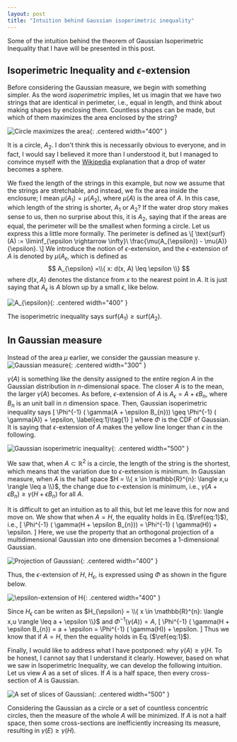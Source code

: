 ```yaml
---
layout: post
title: "Intuition behind Gaussian isoperimetric inequality"
---
```

Some of the intuition behind the theorem of Gaussian Isoperimetric Inequality that I have will be presented in this post.

## Isoperimetric Inequality and $\epsilon$-extension
Before considering the Gaussian measure, we begin with something simpler.
As the word $\textit{isoperimetric}$ implies, let us imagin that we have two strings that are identical in perimeter, i.e., equal in length,
and think about making shapes by enclosing them.
Countless shapes can be made, but which of them maximizes the area enclosed by the string? 

![Circle maximizes the area]({{site.baseurl}}/img/GII/fig_ii.png){: .centered width="400" }

It is a circle, $A_{2}$.
I don't think this is necessarily obvious to everyone, and in fact, 
I would say I believed it more than I understood it, but I managed to convince myself 
with the [Wikipedia](https://en.wikipedia.org/wiki/Isoperimetric_inequality) explanation that a drop of water becomes a sphere. 

We fixed the length of the strings in this example, but now we assume that the strings are stretchable, 
and instead, we fix the area inside the enclosure; I mean $\mu(A_{1}) = \mu(A_{2})$, where $\mu(A)$ is the area of $A$.
In this case, which length of the string is shorter, $A_{1}$ or $A_{2}$?
If the water drop story makes sense to us, then no surprise about this, it is $A_{2}$,
saying that if the areas are equal, the perimeter will be the smallest when forming a circle.
Let us express this a little more formally.
The perimeter is defined as
\\[
\text{surf}(A) := \liminf_{\epsilon \rightarrow \infty}\ \frac{\mu(A_{\epsilon}) - \mu(A)}{\epsilon}.
\\]
We introduce the notion of $\epsilon$-extension, and the $\epsilon$-extension of $A$ is denoted by $\mu(A_{\epsilon}$, which is defined as 
$$
    A_{\epsilon} =\\{ x: d(x, A) \leq \epsilon \\}
$$
where $d(x,A)$ denotes the distance from $x$ to the nearest point in $A$.
It is just saying that $A_{\epsilon}$ is $A$ blown up by a small $\epsilon$, like below.

![$A_{\epsilon}$]({{site.baseurl}}/img/GII/fig_ii_extension.png){: .centered width="400" }

The isoperimetric inequality says $\text{surf}(A_{1}) \geq \text{surf}(A_{2})$. 

## In Gaussian measure
Instead of the area $\mu$ earlier, we consider the gaussian measure $\gamma$.
![Gaussian measure]({{site.baseurl}}/img/GII/fig_gaussian_measure.png){: .centered width="300" }

$\gamma(A)$ is something like the density assigned to the entire region $A$ in the Gaussian distribution in $n$-dimensional space.
The closer $A$ is to the mean, the larger $\gamma(A)$ becomes.
As before, $\epsilon$-extension of $A$ is $A_{\epsilon} = A + \epsilon B_{n}$, where $B_{n}$ is an unit ball in $n$ dimension space.
Then, Gaussian isoperimetric inequality says
\[ 
    \Phi^{-1} ( \gamma(A + \epsilon B_{n})) \geq \Phi^{-1} ( \gamma(A)) + \epsilon, \label{eq:1}\tag{1}
\]
where $\Phi$ is the CDF of Gaussian.
It is saying that $\epsilon$-extension of $A$ makes the yellow line longer than $\epsilon$ in the following.

![Gaussian isoperimetric inequality]({{site.baseurl}}/img/GII/fig_gii.png){: .centered width="500" }

We saw that, when $A \subset \mathbb{R}^{2}$ is a circle, the length of the string is the shortest,
which means that the variation due to $\epsilon$-extension is minimum.
In Gaussian measure, when $A$ is the half space $H = \\{ x \in \mathbb{R}^{n}: \langle x,u \rangle \leq a \\}$, the change due to $\epsilon$-extension is minimum,
i.e., $\gamma(A + \epsilon B_{n}) \geq \gamma(H + \epsilon B_{n})$ for all $A$.

It is difficult to get an intuition as to all this, but let me leave this for now and move on.
We show that when $A = H$, the equality holds in Eq.$\,$($\ref{eq:1}$), i.e., 
\[ 
    \Phi^{-1} ( \gamma(H + \epsilon B_{n})) = \Phi^{-1} ( \gamma(H)) + \epsilon.
\]
Here, we use the property that an orthogonal projection of a multidimensional Gaussian into one dimension becomes a $1$-dimensional Gaussian.

![Projection of Gaussian]({{site.baseurl}}/img/GII/fig_projected_gauss.png){: .centered width="400" }

Thus, the $\epsilon$-extension of $H$, $H_{\epsilon}$, is expressed using $\Phi$ as shown in the figure below.

![$\epsilon$-extension of $H$]({{site.baseurl}}/img/GII/fig_h_expansion.png){: .centered width="400" }

Since $H_{\epsilon}$ can be writen as $H_{\epsilon} = \\{ x \in \mathbb{R}^{n}: \langle x,u \rangle \leq a + \epsilon \\}$ and  $\Phi^{-1} ( \gamma(A)) = A$,
\[ 
    \Phi^{-1} ( \gamma(H + \epsilon B_{n}) = a + \epsilon = \Phi^{-1} ( \gamma(H)) + \epsilon.
\]
Thus we know that if $A=H$, then the equality holds in Eq.$\,$($\ref{eq:1}$).

Finally, I would like to address what I have postponed: why $\gamma(A) \geq \gamma(H$.
To be honest, I cannot say that I understand it clearly.
However, based on what we saw in Isoperimetric Inequality, we can develop the following intuition.
Let us view $A$ as a set of slices.
If $A$ is a half space, then every cross-section of $A$ is Gaussian.

![A set of slices of Gaussian]({{site.baseurl}}/img/GII/fig_slice_of_gaussian.png){: .centered width="500" }

Considering the Gaussian as a circle or a set of countless concentric circles, 
then the measure of the whole $A$ will be minimized.
If $A$ is not a half space, then some cross-sections are inefficiently increasing its measure, 
resulting in $\gamma(E) \geq \gamma(H)$. 
